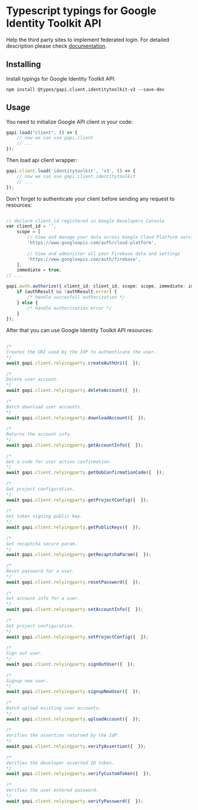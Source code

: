 # Typescript typings for Google Identity Toolkit API
Help the third party sites to implement federated login.
For detailed description please check [documentation](https://developers.google.com/identity-toolkit/v3/).

## Installing

Install typings for Google Identity Toolkit API:
```
npm install @types/gapi.client.identitytoolkit-v3 --save-dev
```

## Usage

You need to initialize Google API client in your code:
```typescript
gapi.load("client", () => { 
    // now we can use gapi.client
    // ... 
});
```

Then load api client wrapper:
```typescript
gapi.client.load('identitytoolkit', 'v3', () => {
    // now we can use gapi.client.identitytoolkit
    // ... 
});
```

Don't forget to authenticate your client before sending any request to resources:
```typescript

// declare client_id registered in Google Developers Console
var client_id = '',
    scope = [     
        // View and manage your data across Google Cloud Platform services
        'https://www.googleapis.com/auth/cloud-platform',
    
        // View and administer all your Firebase data and settings
        'https://www.googleapis.com/auth/firebase',
    ],
    immediate = true;
// ...

gapi.auth.authorize({ client_id: client_id, scope: scope, immediate: immediate }, authResult => {
    if (authResult && !authResult.error) {
        /* handle succesfull authorization */
    } else {
        /* handle authorization error */
    }
});            
```

After that you can use Google Identity Toolkit API resources:

```typescript 
    
/* 
Creates the URI used by the IdP to authenticate the user.  
*/
await gapi.client.relyingparty.createAuthUri({  }); 
    
/* 
Delete user account.  
*/
await gapi.client.relyingparty.deleteAccount({  }); 
    
/* 
Batch download user accounts.  
*/
await gapi.client.relyingparty.downloadAccount({  }); 
    
/* 
Returns the account info.  
*/
await gapi.client.relyingparty.getAccountInfo({  }); 
    
/* 
Get a code for user action confirmation.  
*/
await gapi.client.relyingparty.getOobConfirmationCode({  }); 
    
/* 
Get project configuration.  
*/
await gapi.client.relyingparty.getProjectConfig({  }); 
    
/* 
Get token signing public key.  
*/
await gapi.client.relyingparty.getPublicKeys({  }); 
    
/* 
Get recaptcha secure param.  
*/
await gapi.client.relyingparty.getRecaptchaParam({  }); 
    
/* 
Reset password for a user.  
*/
await gapi.client.relyingparty.resetPassword({  }); 
    
/* 
Set account info for a user.  
*/
await gapi.client.relyingparty.setAccountInfo({  }); 
    
/* 
Set project configuration.  
*/
await gapi.client.relyingparty.setProjectConfig({  }); 
    
/* 
Sign out user.  
*/
await gapi.client.relyingparty.signOutUser({  }); 
    
/* 
Signup new user.  
*/
await gapi.client.relyingparty.signupNewUser({  }); 
    
/* 
Batch upload existing user accounts.  
*/
await gapi.client.relyingparty.uploadAccount({  }); 
    
/* 
Verifies the assertion returned by the IdP.  
*/
await gapi.client.relyingparty.verifyAssertion({  }); 
    
/* 
Verifies the developer asserted ID token.  
*/
await gapi.client.relyingparty.verifyCustomToken({  }); 
    
/* 
Verifies the user entered password.  
*/
await gapi.client.relyingparty.verifyPassword({  });
```